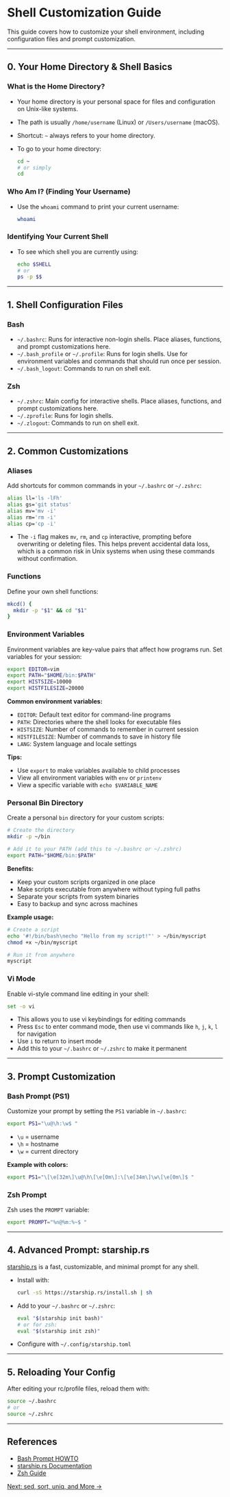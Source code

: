 # Shell Customization Guide

This guide covers how to customize your shell environment, including configuration files and prompt customization.


---

## 0. Your Home Directory & Shell Basics

### What is the Home Directory?

- Your home directory is your personal space for files and configuration on Unix-like systems.
- The path is usually `/home/username` (Linux) or `/Users/username` (macOS).
- Shortcut: `~` always refers to your home directory.
- To go to your home directory:

  ```sh
  cd ~
  # or simply
  cd
  ```

### Who Am I? (Finding Your Username)

- Use the `whoami` command to print your current username:

  ```sh
  whoami
  ```

### Identifying Your Current Shell

- To see which shell you are currently using:

  ```sh
  echo $SHELL
  # or
  ps -p $$
  ```

---

## 1. Shell Configuration Files

### Bash

- `~/.bashrc`: Runs for interactive non-login shells. Place aliases, functions, and prompt customizations here.
- `~/.bash_profile` or `~/.profile`: Runs for login shells. Use for environment variables and commands that should run once per session.
- `~/.bash_logout`: Commands to run on shell exit.

### Zsh

- `~/.zshrc`: Main config for interactive shells. Place aliases, functions, and prompt customizations here.
- `~/.zprofile`: Runs for login shells.
- `~/.zlogout`: Commands to run on shell exit.

---

## 2. Common Customizations

### Aliases

Add shortcuts for common commands in your `~/.bashrc` or `~/.zshrc`:

```sh
alias ll='ls -lFh'
alias gs='git status'
alias mv='mv -i'
alias rm='rm -i'
alias cp='cp -i'
```

- The `-i` flag makes `mv`, `rm`, and `cp` interactive, prompting before overwriting or deleting files. This helps prevent accidental data loss, which is a common risk in Unix systems when using these commands without confirmation.

### Functions

Define your own shell functions:

```sh
mkcd() {
  mkdir -p "$1" && cd "$1"
}
```

### Environment Variables

Environment variables are key-value pairs that affect how programs run. Set variables for your session:

```sh
export EDITOR=vim
export PATH="$HOME/bin:$PATH"
export HISTSIZE=10000
export HISTFILESIZE=20000
```

**Common environment variables:**
- `EDITOR`: Default text editor for command-line programs
- `PATH`: Directories where the shell looks for executable files
- `HISTSIZE`: Number of commands to remember in current session
- `HISTFILESIZE`: Number of commands to save in history file
- `LANG`: System language and locale settings

**Tips:**
- Use `export` to make variables available to child processes
- View all environment variables with `env` or `printenv`
- View a specific variable with `echo $VARIABLE_NAME`

### Personal Bin Directory

Create a personal `bin` directory for your custom scripts:

```sh
# Create the directory
mkdir -p ~/bin

# Add it to your PATH (add this to ~/.bashrc or ~/.zshrc)
export PATH="$HOME/bin:$PATH"
```

**Benefits:**

- Keep your custom scripts organized in one place
- Make scripts executable from anywhere without typing full paths
- Separate your scripts from system binaries
- Easy to backup and sync across machines

**Example usage:**
```sh
# Create a script
echo '#!/bin/bash\necho "Hello from my script!"' > ~/bin/myscript
chmod +x ~/bin/myscript

# Run it from anywhere
myscript
```

### Vi Mode

Enable vi-style command line editing in your shell:

```sh
set -o vi
```

- This allows you to use vi keybindings for editing commands
- Press `Esc` to enter command mode, then use vi commands like `h`, `j`, `k`, `l` for navigation
- Use `i` to return to insert mode
- Add this to your `~/.bashrc` or `~/.zshrc` to make it permanent

---

## 3. Prompt Customization

### Bash Prompt (PS1)

Customize your prompt by setting the `PS1` variable in `~/.bashrc`:

```sh
export PS1="\u@\h:\w$ "
```

- `\u` = username
- `\h` = hostname
- `\w` = current directory

**Example with colors:**

```sh
export PS1="\[\e[32m\]\u@\h\[\e[0m\]:\[\e[34m\]\w\[\e[0m\]$ "
```

### Zsh Prompt

Zsh uses the `PROMPT` variable:

```sh
export PROMPT="%n@%m:%~$ "
```

---

## 4. Advanced Prompt: starship.rs

[starship.rs](https://starship.rs/) is a fast, customizable, and minimal prompt for any shell.

- Install with:

  ```sh
  curl -sS https://starship.rs/install.sh | sh
  ```

- Add to your `~/.bashrc` or `~/.zshrc`:

  ```sh
  eval "$(starship init bash)"
  # or for zsh:
  eval "$(starship init zsh)"
  ```

- Configure with `~/.config/starship.toml`

---

## 5. Reloading Your Config

After editing your rc/profile files, reload them with:

```sh
source ~/.bashrc
# or
source ~/.zshrc
```

---

## References

- [Bash Prompt HOWTO](https://tldp.org/HOWTO/Bash-Prompt-HOWTO/)
- [starship.rs Documentation](https://starship.rs/)
- [Zsh Guide](https://zsh.sourceforge.io/Guide/zshguide.html)

[Next: sed, sort, uniq, and More →](tools_sed.md)